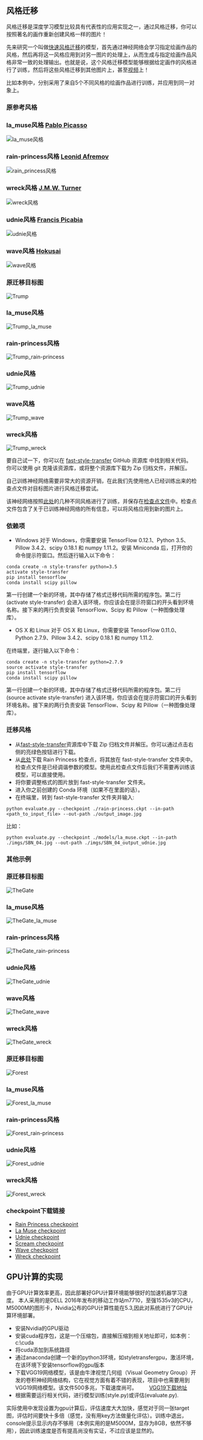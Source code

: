## 风格迁移
风格迁移是深度学习模型比较具有代表性的应用实现之一，通过风格迁移，你可以按照著名的画作重新创建风格一样的图片！

先来研究一个叫做[快速风格迁移](https://github.com/lengstrom/fast-style-transfer)的模型，首先通过神经网络会学习指定绘画作品的风格，然后再将这一风格应用到对另一图片的处理上，从而生成与指定绘画作品风格非常一致的处理输出。也就是说，这个风格迁移模型能够根据给定画作的风格进行了训练，然后将这些风格迁移到其他图片上，甚至[视频](https://www.youtube.com/watch?v=xVJwwWQlQ1o)上！

比如本例中，分别采用了来自5个不同风格的绘画作品进行训练，并应用到同一对象上。

### 原参考风格
### la_muse风格 [Pablo Picasso](https://en.wikipedia.org/wiki/Pablo_Picasso)  
![la_muse风格](https://github.com/lymanzhang/DeepLearning2017/blob/master/StyleTransfer/style/la_muse.jpg)
### rain-princess风格 [Leonid Afremov](https://afremov.com/Leonid-Afremov-bio.html)  
![rain_princess风格](https://github.com/lymanzhang/DeepLearning2017/blob/master/StyleTransfer/style/rain_princess.jpg)
### wreck风格 [J.M.W. Turner](https://en.wikipedia.org/wiki/J._M._W._Turner)  
![wreck风格](https://github.com/lymanzhang/DeepLearning2017/blob/master/StyleTransfer/style/the_shipwreck_of_the_minotaur.jpg)
### udnie风格 [Francis Picabia](https://en.wikipedia.org/wiki/Francis_Picabia)  
![udnie风格](https://github.com/lymanzhang/DeepLearning2017/blob/master/StyleTransfer/style/udnie.jpg)
### wave风格 [Hokusai](https://en.wikipedia.org/wiki/Hokusai)  
![wave风格](https://github.com/lymanzhang/DeepLearning2017/blob/master/StyleTransfer/style/wave.jpg)


### 原迁移目标图
![Trump](https://github.com/lymanzhang/DeepLearning2017/blob/master/StyleTransfer/Trump/cp02.jpeg)

### la_muse风格
![Trump_la_muse](https://github.com/lymanzhang/DeepLearning2017/blob/master/StyleTransfer/Trump/cp02_output_la_muse.jpg)

### rain-princess风格
![Trump_rain-princess](https://github.com/lymanzhang/DeepLearning2017/blob/master/StyleTransfer/Trump/cp02_output_rain-princess.jpg)

### udnie风格
![Trump_udnie](https://github.com/lymanzhang/DeepLearning2017/blob/master/StyleTransfer/Trump/cp02_output_udnie.jpg)

### wave风格
![Trump_wave](https://github.com/lymanzhang/DeepLearning2017/blob/master/StyleTransfer/Trump/cp02_output_wave.jpg)

### wreck风格
![Trump_wreck](https://github.com/lymanzhang/DeepLearning2017/blob/master/StyleTransfer/Trump/cp02_output_wreck.jpg)

要自己试一下，你可以在 [fast-style-transfer](https://github.com/lengstrom/fast-style-transfer) GitHub 资源库 中找到相关代码。你可以使用 git 克隆该资源库，或将整个资源库下载为 Zip 归档文件，并解压。

自己训练神经网络需要非常大的资源开销，在此我们先使用他人已经训练出来的检查点文件对目标图片进行风格迁移尝试。

该神经网络按照[此处](https://github.com/lengstrom/fast-style-transfer/tree/master/examples/style)的几种不同风格进行了训练，并保存在[检查点文件](https://drive.google.com/drive/folders/0B9jhaT37ydSyRk9UX0wwX3BpMzQ)中。检查点文件包含了关于已训练神经网络的所有信息，可以将风格应用到新的图片上。

### 依赖项

- Windows
对于 Windows，你需要安装 TensorFlow 0.12.1、Python 3.5、Pillow 3.4.2、scipy 0.18.1 和 numpy 1.11.2。安装 Miniconda 后，打开你的命令提示符窗口。然后逐行输入以下命令：
```
conda create -n style-transfer python=3.5
activate style-transfer
pip install tensorflow
conda install scipy pillow
```
第一行创建一个新的环境，其中存储了格式迁移代码所需的程序包。第二行 (activate style-transfer) 会进入该环境，你应该会在提示符窗口的开头看到环境名称。接下来的两行负责安装 TensorFlow、Scipy 和 Pillow（一种图像处理库）。

- OS X 和 Linux
对于 OS X 和 Linux，你需要安装 TensorFlow 0.11.0、Python 2.7.9、Pillow 3.4.2、scipy 0.18.1 和 numpy 1.11.2.

在终端里，逐行输入以下命令：
```
conda create -n style-transfer python=2.7.9
source activate style-transfer
pip install tensorflow
conda install scipy pillow
```

第一行创建一个新的环境，其中存储了格式迁移代码所需的程序包。第二行 (source activate style-transfer) 进入该环境，你应该会在提示符窗口的开头看到环境名称。接下来的两行负责安装 TensorFlow、Scipy 和 Pillow（一种图像处理库）。

### 迁移风格
- 从[fast-style-transfer](https://github.com/lengstrom/fast-style-transfer)资源库中下载 Zip 归档文件并解压。你可以通过点击右侧的亮绿色按钮进行下载。
- 从[此处](https://d17h27t6h515a5.cloudfront.net/topher/2017/January/587d1865_rain-princess/rain-princess.ckpt)下载 Rain Princess 检查点，将其放在 fast-style-transfer 文件夹中。检查点文件是已经调谐参数的模型。使用此检查点文件后我们不需要再训练该模型，可以直接使用。
- 将你要调整格式的图片放到 fast-style-transfer 文件夹。
- 进入你之前创建的 Conda 环境（如果不在里面的话）。
- 在终端里，转到 fast-style-transfer 文件夹并输入:
```
python evaluate.py --checkpoint ./rain-princess.ckpt --in-path <path_to_input_file> --out-path ./output_image.jpg
```
比如：
```
python evaluate.py --checkpoint ./models/la_muse.ckpt --in-path ./imgs/SBN_04.jpg --out-path ./imgs/SBN_04_output_udnie.jpg
```

### 其他示例

### 原迁移目标图
![TheGate](https://github.com/lymanzhang/DeepLearning2017/blob/master/StyleTransfer/theGate/jiaoda01.jpeg)

### la_muse风格
![TheGate_la_muse](https://github.com/lymanzhang/DeepLearning2017/blob/master/StyleTransfer/theGate/jiaoda01_output_la_muse.jpg)

### rain-princess风格
![TheGate_rain-princess](https://github.com/lymanzhang/DeepLearning2017/blob/master/StyleTransfer/theGate/jiaoda01_output_rain-princess.jpg)

### udnie风格
![TheGate_udnie](https://github.com/lymanzhang/DeepLearning2017/blob/master/StyleTransfer/theGate/jiaoda01_output_udnie.jpg)

### wave风格
![TheGate_wave](https://github.com/lymanzhang/DeepLearning2017/blob/master/StyleTransfer/theGate/jiaoda01_output_wave.jpg)

### wreck风格
![TheGate_wreck](https://github.com/lymanzhang/DeepLearning2017/blob/master/StyleTransfer/theGate/jiaoda01_output_wreck.jpg)


### 原迁移目标图
![Forest](https://github.com/lymanzhang/DeepLearning2017/blob/master/StyleTransfer/Forest/SBN_04.jpg)

### la_muse风格
![Forest_la_muse](https://github.com/lymanzhang/DeepLearning2017/blob/master/StyleTransfer/Forest/SBN_04_output_la_muse.jpg)

### rain-princess风格
![Forest_rain-princess](https://github.com/lymanzhang/DeepLearning2017/blob/master/StyleTransfer/Forest/SBN_04_output_rain-princess.jpg)

### udnie风格
![Forest_udnie](https://github.com/lymanzhang/DeepLearning2017/blob/master/StyleTransfer/Forest/SBN_04_output_udnie.jpg)

### wreck风格
![Forest_wreck](https://github.com/lymanzhang/DeepLearning2017/blob/master/StyleTransfer/Forest/SBN_04_output_wreck.jpg)

### checkpoint下载链接
- [Rain Princess checkpoint](https://d17h27t6h515a5.cloudfront.net/topher/2017/January/587d1865_rain-princess/rain-princess.ckpt)
- [La Muse checkpoint](https://d17h27t6h515a5.cloudfront.net/topher/2017/January/588aa800_la-muse/la-muse.ckpt)
- [Udnie checkpoint](https://d17h27t6h515a5.cloudfront.net/topher/2017/January/588aa846_udnie/udnie.ckpt)
- [Scream checkpoint](https://d17h27t6h515a5.cloudfront.net/topher/2017/January/588aa883_scream/scream.ckpt)
- [Wave checkpoint](https://d17h27t6h515a5.cloudfront.net/topher/2017/January/588aa89d_wave/wave.ckpt)
- [Wreck checkpoint](https://d17h27t6h515a5.cloudfront.net/topher/2017/January/588aa8b6_wreck/wreck.ckpt)


## GPU计算的实现

由于GPU计算效率更高，因此部署好GPU计算环境能够很好的加速机器学习速度。
本人采用的是DELL 2016年发布的移动工作站m7710，至强1535v3的CPU，M5000M的图形卡，Nvidia公布的GPU计算性能在5.3,因此对系统进行了GPU计算环境部署。

- 安装Nvidia的GPU驱动
- 安装cuda程序包，这是一个压缩包，直接解压缩到相关地址即可，如本例：c:\cuda
- 将cuda添加到系统路径
- 通过anaconda创建一个新的python3环境，如styletransfergpu，激活环境，在该环境下安装tensorflow的gpu版本
- 下载VGG19网络模型，该是由牛津视觉几何组（Visual Geometry Group）开发的卷积神经网络结构，它在视觉方面有着不错的表现，项目中也需要用到VGG19网络模型。该文件500多兆，下载速度尚可。
　　[VGG19下载地址](http://www.vlfeat.org/matconvnet/models/beta16/imagenet-vgg-verydeep-19.mat)
- 根据需要运行相关代码，进行模型训练(style.py)或评估(evaluate.py).

实际使用中发现设置为gpu计算后，评估速度大大加快，感觉对于同一张target图，评估时间要快十多倍（感觉，没有用key方法做量化评估）。训练中退出，console提示显示内存不够用（本例实用的是M5000M，显存为8GB，依然不够用），因此训练速度是否有提高尚没有实证，不过应该是显然的。
